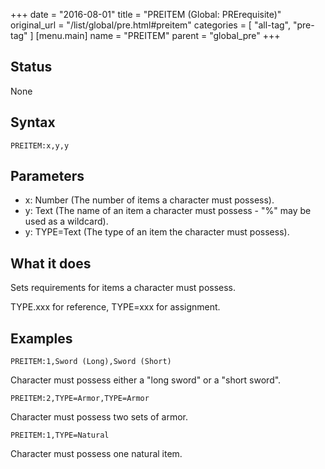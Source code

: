+++
date = "2016-08-01"
title = "PREITEM (Global: PRErequisite)"
original_url = "/list/global/pre.html#preitem"
categories = [ "all-tag", "pre-tag" ]
[menu.main]
    name = "PREITEM"
    parent = "global_pre"
+++

## Status

None

## Syntax

`PREITEM:x,y,y`

## Parameters

-   x: Number (The number of items a character
    must possess).
-   y: Text (The name of an item a character must
    possess - "%" may be used as a wildcard).
-   y: TYPE=Text (The type of an item the character
    must possess).



What it does
------------

Sets requirements for items a character must possess.

TYPE.xxx for reference, TYPE=xxx for assignment.

Examples
--------

`PREITEM:1,Sword (Long),Sword (Short)`

Character must possess either a "long sword" or a "short sword".

`PREITEM:2,TYPE=Armor,TYPE=Armor`

Character must possess two sets of armor.

`PREITEM:1,TYPE=Natural`

Character must possess one natural item.

